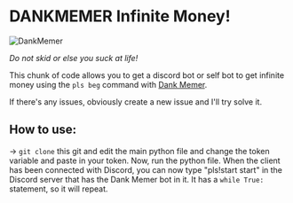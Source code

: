# DANKMEMER Infinite Money!

![DankMemer](https://i.imgflip.com/151ox1.jpg)

*Do not skid or else you suck at life!*

This chunk of code allows you to get a discord bot or self bot to get infinite money using the `pls beg` command with [Dank Memer](https://dankmemer.lol).

If there's any issues, obviously create a new issue and I'll try solve it.

## How to use:

-> `git clone` this git and edit the main python file and change the token variable and paste in your token. Now, run the python file. When the client has been connected with Discord, you can now type "pls!start start" in the Discord server that has the Dank Memer bot in it. It has a `while True:` statement, so it will repeat.
